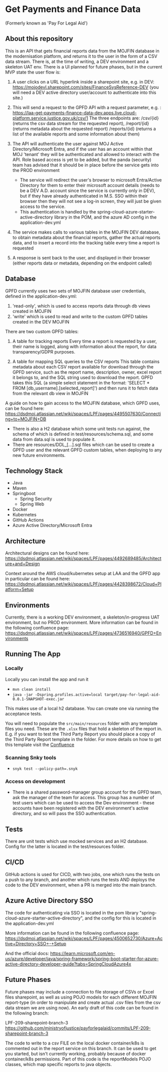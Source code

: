 # Get Payments and Finance Data

(Formerly known as 'Pay For Legal Aid')

## About this repository

This is an API that gets financial reports data from the MOJFIN database in the modernisation platform,
and returns it to the user in the form of a CSV data stream. There is, at the time of writing, a DEV environment and a
skeleton UAT env. There is a UI planned for future phases, but in the current MVP state the user flow is:

1. A user clicks on a URL hyperlink inside a sharepoint site, e.g. in
   DEV: https://mojodevl.sharepoint.com/sites/FinanceSysReference-DEV (you will need a DEV active directory user/account
   to authenticate into this site.)
2. This will send a request to the GPFD API with a request parameter,
   e.g. : https://laa-get-payments-finance-data-dev.apps.live.cloud-platform.service.justice.gov.uk/csv/1
   The three endpoints are:
   /csv/{id} (returns the csv data stream for the requested report),
   /report/{id} (returns metadata about the requested report)
   /reports/{id} (returns a list of the available reports and some information about them)
3. The API will authenticate the user against MOJ Active Directory/Microsoft Entra, and if the user has an account
   within that MOJ 'tenant' they will be authenticated and allowed to interact with the API. Role based access is
   yet to be added, but the panda (security) team has advised that it should be in place before the service gets
   into the PROD environment
    - The service will redirect the user's browser to microsoft Entra/Active Directory for them to enter their
      microsoft
      account details (needs to be a DEV A.D. account since the service is currently only in DEV), but if they have
      already authenticated in M.S. SSO within their browser then they will not see a log-in screen, they will just be
      given access to the service.
    - This authentication is handled by the spring-cloud-azure-starter-active-directory library in the POM, and the
      azure AD config in the application-dev.yml

4. The service makes calls to various tables in the MOJFIN DEV database, to obtain metadata about the financial
   reports, gather the actual reports data, and to insert a record into the tracking table every time a report is
   requested
5. A response is sent back to the user, and displayed in their browser (either reports data or metadata, depending on
   the endpoint called)

## Database

GPFD currently uses two sets of MOJFIN database user credentials, defined in the application-dev.yml:

1. 'read-only', which is used to access reports data through db views created in MOJFIN
2. 'write' which is used to read and write to the custom GPFD tables created in the DEV MOJFIN

There are two custom GPFD tables:

1. A table for tracking reports
   Every time a report is requested by a user, their name is logged, along with information about the report, for
   data transparency/GDPR purposes.

2. A table for mapping SQL queries to the CSV reports
   This table contains metadata about each CSV report available for download through the GPFD service, such as the
   report name, description, owner, excel report it belongs to, and the SQL string used to download the report. GPFD
   takes this SQL (a simple select statement in the format: 'SELECT * FROM [db_username].[selected_report]') and then
   runs it to fetch data from the relevant db view in MOJFIN

A guide on how to gain access to the MOJFIN database, which GPFD uses, can be found here:
https://dsdmoj.atlassian.net/wiki/spaces/LPF/pages/4495507630/Connecting+to+MOJFIN+DB

- There is also a H2 database which some unit tests run against, the schema of which is defined in
  test/resources/schema.sql, and some data from data.sql is used to populate it.
- There are resources/DDL_[...].sql files which can be used to create a GPFD user and the relevant GPFD custom tables,
  when deploying to any new future environments.

## Technology Stack

- Java
- Maven
- Springboot
    - Spring Security
    - Spring Web
- Docker
- Kubernetes
- GitHub Actions
- Azure Active Directory/Microsoft Entra

## Architecture

Architectural designs can be found here:
https://dsdmoj.atlassian.net/wiki/spaces/LPF/pages/4492689485/Architecture+and+Design

Context around the AWS cloud/kubernetes setup at LAA and the GPFD app in particular can be found here:  
https://dsdmoj.atlassian.net/wiki/spaces/LPF/pages/4428398672/Cloud+Platform+Setup

## Environments

Currently, there is a working DEV environment, a skeleton/in-progress UAT environment, but no PROD environment.
More information can be found in the following confluence page:
https://dsdmoj.atlassian.net/wiki/spaces/LPF/pages/4736516940/GPFD+Environments

## Running The App
### Locally
Locally you can install the app and run it
- `mvn clean install`
- `java -jar -Dspring.profiles.active=local target/pay-for-legal-aid-0.0.1-SNAPSHOT-exec.jar`

This makes use of a local h2 database. You can create one via running the acceptance tests.

You will need to populate the `src/main/resources` folder with any template files you need. These are the `.xlsx` files that
hold a skeleton of the report in. E.g. if you want to test the Third Party Report you should place a copy of the Third Party Report template in the folder.
For more details on how to get this template visit the [Confluence](https://dsdmoj.atlassian.net/wiki/spaces/LPF/pages/5803409516/How+to+create+a+template#How-do-I-get-a-template-to-use-on-my-local-system)

### Scanning Snky tools
- `snyk test --policy-path=.snyk`

### Access on development
- There is a shared password-manager group account for the GPFD team, ask the manager of the team for access. This group has a number of test users which can be used to access the Dev environment - these accounts have been registered with the DEV environment's active directory, and so will pass the SSO authentication.

## Tests

There are unit tests which use mocked services and an H2 database. Config for the latter is located in the
test/resources folder.

## CI/CD

GitHub actions is used for CICD, with two jobs, one which runs the tests on a push to any branch, and another which
runs the tests AND deploys the code to the DEV environment, when a PR is merged into the main branch.

## Azure Active Directory SSO

The code for authenticating via SSO is located in the pom library "spring-cloud-azure-starter-active-directory",
and the config for this is located in the application-dev.yml

More information can be found in the following confluence page:
https://dsdmoj.atlassian.net/wiki/spaces/LPF/pages/4500652730/Azure+Active+Directory+SSO+-+Setup

And the official docs:
https://learn.microsoft.com/en-us/azure/developer/java/spring-framework/spring-boot-starter-for-azure-active-directory-developer-guide?tabs=SpringCloudAzure4x

## Future Phases

Future phases may include a connection to file storage of CSVs or Excel files sharepoint, as well as using POJO models
for each different MOJFIN report-type (in order to manipulate and create actual .csv files from the csv data stream we
are using now). An early draft of
this code can be found in the following branch:

LPF-209-sharepoint-branch-3
https://github.com/ministryofjustice/payforlegalaid/commits/LPF-209-sharepoint-branch-3

The code to write to a csv FILE on the local docker container/k8s is commented out in the report service on this branch.
It can be used to get you started, but isn't currently working, probably because of docker container/k8s permissions.
Part of this code is the reportModels POJO classes, which map specific reports to java objects.

